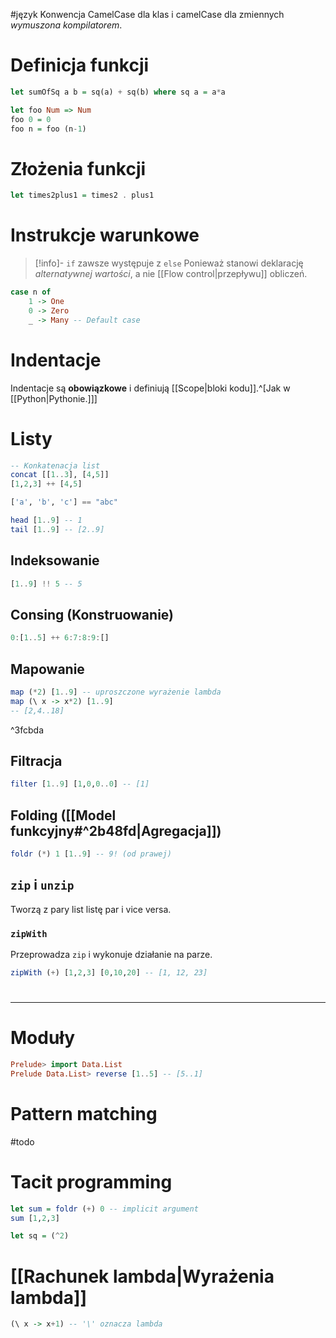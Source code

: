 #język 
Konwencja CamelCase dla klas i camelCase dla zmiennych *wymuszona kompilatorem*.

# Definicja funkcji

```Haskell
let sumOfSq a b = sq(a) + sq(b) where sq a = a*a
```
```Haskell
let foo Num => Num
foo 0 = 0
foo n = foo (n-1)
```

# Złożenia funkcji
```Haskell
let times2plus1 = times2 . plus1
```

# Instrukcje warunkowe
>[!info]- `if` zawsze występuje z `else`
>Ponieważ stanowi deklarację *alternatywnej wartości*, a nie [[Flow control|przepływu]] obliczeń.
```Haskell
case n of
	1 -> One
	0 -> Zero
	_ -> Many -- Default case
```
# Indentacje
Indentacje są **obowiązkowe** i definiują [[Scope|bloki kodu]].^[Jak w [[Python|Pythonie.]]]

# 

# Listy
```Haskell
-- Konkatenacja list
concat [[1..3], [4,5]]
[1,2,3] ++ [4,5]

['a', 'b', 'c'] == "abc"
```

```Haskell
head [1..9] -- 1
tail [1..9] -- [2..9]
```

## Indeksowanie
```Haskell
[1..9] !! 5 -- 5
```

## Consing (Konstruowanie)
```Haskell
0:[1..5] ++ 6:7:8:9:[]
```

## Mapowanie
```Haskell
map (*2) [1..9] -- uproszczone wyrażenie lambda
map (\ x -> x*2) [1..9]
-- [2,4..18]
```
^3fcbda
## Filtracja
```Haskell
filter [1..9] [1,0,0..0] -- [1]
```

## Folding ([[Model funkcyjny#^2b48fd|Agregacja]])
```Haskell
foldr (*) 1 [1..9] -- 9! (od prawej)
```

## `zip` i `unzip`
Tworzą z pary list listę par i vice versa.
### `zipWith`
Przeprowadza `zip` i wykonuje działanie na parze.
```Haskell
zipWith (+) [1,2,3] [0,10,20] -- [1, 12, 23]
```

# 
---

# Moduły
```Haskell
Prelude> import Data.List
Prelude Data.List> reverse [1..5] -- [5..1]
```

# Pattern matching
#todo

# Tacit programming
```Haskell
let sum = foldr (+) 0 -- implicit argument
sum [1,2,3]
```

```Haskell
let sq = (^2)
```

# [[Rachunek lambda|Wyrażenia lambda]]
```Haskell
(\ x -> x+1) -- '\' oznacza lambda
```